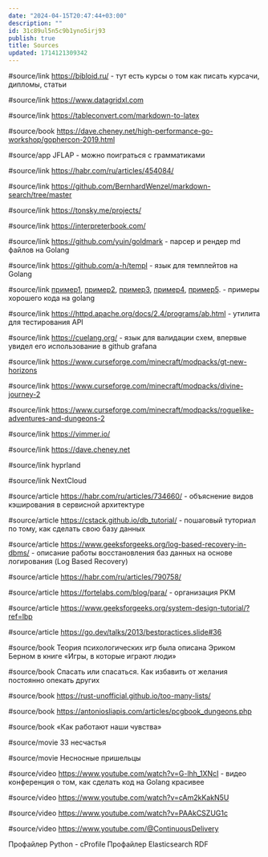 ```yaml
---
date: "2024-04-15T20:47:44+03:00"
description: ""
id: 31c89ul5n5c9b1yno5irj93
publish: true
title: Sources
updated: 1714121309342
---
```

#source/link <https://bibloid.ru/> - тут есть курсы о том как писать курсачи, дипломы, статьи

#source/link <https://www.datagridxl.com>

#source/link <https://tableconvert.com/markdown-to-latex>

#source/book <https://dave.cheney.net/high-performance-go-workshop/gophercon-2019.html>

#source/app JFLAP - можно поиграться с грамматиками

#source/link <https://habr.com/ru/articles/454084/>

#source/link <https://github.com/BernhardWenzel/markdown-search/tree/master>

#source/link <https://tonsky.me/projects/>

#source/link <https://interpreterbook.com/>

#source/link <https://github.com/yuin/goldmark> - парсер и рендер md файлов на Golang

#source/link <https://github.com/a-h/templ> - язык для темплейтов на Golang

#source/link [пример1](https://github.com/spf13/cobra), [пример2](https://github.com/go-gitea/gitea), [пример3](https://github.com/mholt/archiver), [пример4](https://github.com/grafana/grafana), [пример5](https://github.com/pocketbase/pocketbase). - примеры хорошего кода на golang

#source/link <https://httpd.apache.org/docs/2.4/programs/ab.html> - утилита для тестирования API

#source/link <https://cuelang.org/> - язык для валидации схем, впервые увидел его использование в github grafana

#source/link <https://www.curseforge.com/minecraft/modpacks/gt-new-horizons>

#source/link <https://www.curseforge.com/minecraft/modpacks/divine-journey-2>

#source/link <https://www.curseforge.com/minecraft/modpacks/roguelike-adventures-and-dungeons-2>

#source/link <https://vimmer.io/>

#source/link <https://dave.cheney.net>

#source/link hyprland

#source/link NextCloud

#source/article <https://habr.com/ru/articles/734660/> - объяснение видов кэширования в сервисной архитектуре

#source/article <https://cstack.github.io/db_tutorial/> - пошаговый туториал по тому, как сделать свою базу данных

#source/article <https://www.geeksforgeeks.org/log-based-recovery-in-dbms/> - описание работы восстановления баз данных на основе логирования (Log Based Recovery)

#source/article <https://habr.com/ru/articles/790758/>

#source/article <https://fortelabs.com/blog/para/> - организация PKM

#source/article <https://www.geeksforgeeks.org/system-design-tutorial/?ref=lbp>

#source/article <https://go.dev/talks/2013/bestpractices.slide#36>

#source/book Теория психологических игр была описана Эриком Берном в книге «Игры, в которые играют люди»

#source/book Спасать или спасаться. Как избавить от желания постоянно опекать других

#source/book <https://rust-unofficial.github.io/too-many-lists/>

#source/book <https://antoniosliapis.com/articles/pcgbook_dungeons.php>

#source/book «Как работают наши чувства»

#source/movie 33 несчастья

#source/movie Несносные пришельцы

#source/video <https://www.youtube.com/watch?v=G-lhh_1XNcI> - видео конференция о том, как сделать код на Golang красивее

#source/video <https://www.youtube.com/watch?v=cAm2kKakN5U>

#source/video <https://www.youtube.com/watch?v=PAAkCSZUG1c>

#source/video <https://www.youtube.com/@ContinuousDelivery>

Профайлер Python - cProfile
Профайлер Elasticsearch
RDF
